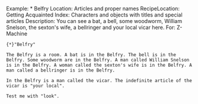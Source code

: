 Example: * Belfry
Location: Articles and proper names
RecipeLocation: Getting Acquainted
Index: Characters and objects with titles and special articles
Description: You can see a bat, a bell, some woodworm, William Snelson, the sexton's wife, a bellringer and your local vicar here.
For: Z-Machine

  

``` inform7
{*}"Belfry"

The Belfry is a room. A bat is in the Belfry. The bell is in the Belfry. Some woodworm are in the Belfry. A man called William Snelson is in the Belfry. A woman called the sexton's wife is in the Belfry. A man called a bellringer is in the Belfry.

In the Belfry is a man called the vicar. The indefinite article of the vicar is "your local".

Test me with "look".
```

